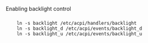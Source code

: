 Enabling backlight control
###

        ln -s backlight /etc/acpi/handlers/backlight
        ln -s backlight_d /etc/acpi/events/backlight_d
        ln -s backlight_u /etc/acpi/events/backlight_u

